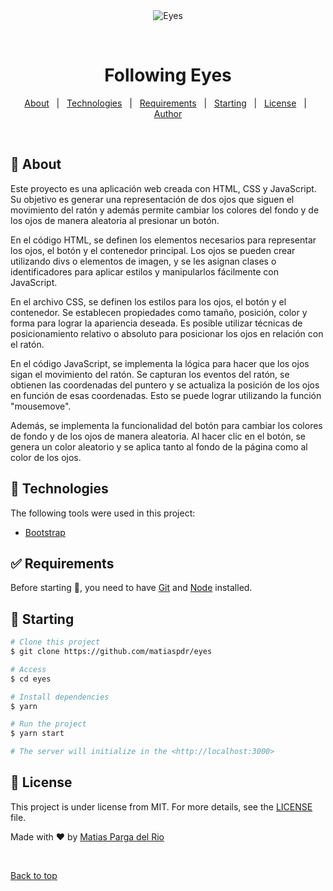 <div align="center" id="top"> 
  <img src="./.github/app.gif" alt="Eyes" />

  &#xa0;

  <!-- <a href="https://eyes.netlify.app">Demo</a> -->
</div>

<h1 align="center">Following Eyes</h1>



<!-- Status -->

<!-- <h4 align="center"> 
	🚧  Eyes 🚀 Under construction...  🚧
</h4> 

<hr> -->

<p align="center">
  <a href="#dart-about">About</a> &#xa0; | &#xa0; 
  <a href="#rocket-technologies">Technologies</a> &#xa0; | &#xa0;
  <a href="#white_check_mark-requirements">Requirements</a> &#xa0; | &#xa0;
  <a href="#checkered_flag-starting">Starting</a> &#xa0; | &#xa0;
  <a href="#memo-license">License</a> &#xa0; | &#xa0;
  <a href="https://github.com/{{YOUR_GITHUB_USERNAME}}" target="_blank">Author</a>
</p>

<br>

## :dart: About ##

Este proyecto es una aplicación web creada con HTML, CSS y JavaScript. Su objetivo es generar una representación de dos ojos que siguen el movimiento del ratón y además permite cambiar los colores del fondo y de los ojos de manera aleatoria al presionar un botón.

En el código HTML, se definen los elementos necesarios para representar los ojos, el botón y el contenedor principal. Los ojos se pueden crear utilizando divs o elementos de imagen, y se les asignan clases o identificadores para aplicar estilos y manipularlos fácilmente con JavaScript.

En el archivo CSS, se definen los estilos para los ojos, el botón y el contenedor. Se establecen propiedades como tamaño, posición, color y forma para lograr la apariencia deseada. Es posible utilizar técnicas de posicionamiento relativo o absoluto para posicionar los ojos en relación con el ratón.

En el código JavaScript, se implementa la lógica para hacer que los ojos sigan el movimiento del ratón. Se capturan los eventos del ratón, se obtienen las coordenadas del puntero y se actualiza la posición de los ojos en función de esas coordenadas. Esto se puede lograr utilizando la función "mousemove".

Además, se implementa la funcionalidad del botón para cambiar los colores de fondo y de los ojos de manera aleatoria. Al hacer clic en el botón, se genera un color aleatorio y se aplica tanto al fondo de la página como al color de los ojos.



## :rocket: Technologies ##

The following tools were used in this project:

- [Bootstrap](https://getbootstrap.com/)


## :white_check_mark: Requirements ##

Before starting :checkered_flag:, you need to have [Git](https://git-scm.com) and [Node](https://nodejs.org/en/) installed.

## :checkered_flag: Starting ##

```bash
# Clone this project
$ git clone https://github.com/matiaspdr/eyes

# Access
$ cd eyes

# Install dependencies
$ yarn

# Run the project
$ yarn start

# The server will initialize in the <http://localhost:3000>
```

## :memo: License ##

This project is under license from MIT. For more details, see the [LICENSE](LICENSE.md) file.


Made with :heart: by <a href="https://github.com/matiaspdr" target="_blank">Matias Parga del Rio</a>

&#xa0;

<a href="#top">Back to top</a>
